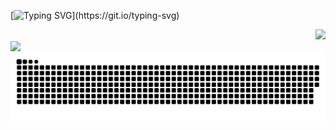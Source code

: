 [![Typing SVG](https://readme-typing-svg.demolab.com?font=Fira+Code&pause=1000&color=40C463&center=true&width=435&repeat=false&lines=Opportunity+lies+in+difficulty.)](https://git.io/typing-svg)
<div align="right"> <img src="https://profile-counter.glitch.me/sexxOyxin/count.svg" /> </div>
<div align="left"> <img src="https://github-readme-streak-stats.herokuapp.com/?user=sexxOyxin" /> </div>
<picture>
  <source media="(prefers-color-scheme: dark)" srcset="https://raw.githubusercontent.com/sexxOyxin/sexxOyxin/output/github-contribution-grid-snake-dark.svg">
  <source media="(prefers-color-scheme: light)" srcset="https://raw.githubusercontent.com/sexxOyxin/sexxOyxin/output/github-contribution-grid-snake.svg">
  <img alt="github contribution grid snake animation" src="https://raw.githubusercontent.com/sexxOyxin/sexxOyxin/output/github-contribution-grid-snake.svg">
</picture>

